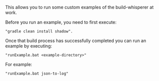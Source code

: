 
This allows you to run some custom examples of the build-whisperer at work.

Before you run an example, you need to first execute:
	
	"gradle clean install shadow".

Once that build process has successfully completed you can run an example by executing:
	
	"runExample.bat <example-directory>"

For example:
	
	"runExample.bat json-to-log"